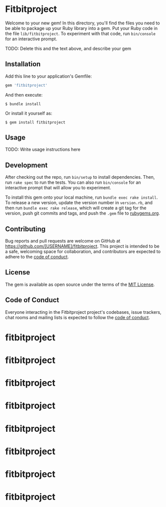 # Fitbitproject

Welcome to your new gem! In this directory, you'll find the files you need to be able to package up your Ruby library into a gem. Put your Ruby code in the file `lib/fitbitproject`. To experiment with that code, run `bin/console` for an interactive prompt.

TODO: Delete this and the text above, and describe your gem

## Installation

Add this line to your application's Gemfile:

```ruby
gem 'fitbitproject'
```

And then execute:

    $ bundle install

Or install it yourself as:

    $ gem install fitbitproject

## Usage

TODO: Write usage instructions here

## Development

After checking out the repo, run `bin/setup` to install dependencies. Then, run `rake spec` to run the tests. You can also run `bin/console` for an interactive prompt that will allow you to experiment.

To install this gem onto your local machine, run `bundle exec rake install`. To release a new version, update the version number in `version.rb`, and then run `bundle exec rake release`, which will create a git tag for the version, push git commits and tags, and push the `.gem` file to [rubygems.org](https://rubygems.org).

## Contributing

Bug reports and pull requests are welcome on GitHub at https://github.com/[USERNAME]/fitbitproject. This project is intended to be a safe, welcoming space for collaboration, and contributors are expected to adhere to the [code of conduct](https://github.com/[USERNAME]/fitbitproject/blob/master/CODE_OF_CONDUCT.md).


## License

The gem is available as open source under the terms of the [MIT License](https://opensource.org/licenses/MIT).

## Code of Conduct

Everyone interacting in the Fitbitproject project's codebases, issue trackers, chat rooms and mailing lists is expected to follow the [code of conduct](https://github.com/[USERNAME]/fitbitproject/blob/master/CODE_OF_CONDUCT.md).
# fitbitproject
# fitbitproject
# fitbitproject
# fitbitproject
# fitbitproject
# fitbitproject
# fitbitproject
# fitbitproject
